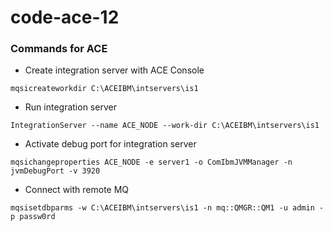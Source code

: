 # code-ace-12

### Commands for ACE

* Create integration server with ACE Console

`mqsicreateworkdir C:\ACEIBM\intservers\is1`

* Run integration server

`IntegrationServer --name ACE_NODE --work-dir C:\ACEIBM\intservers\is1`

* Activate debug port for integration server

`mqsichangeproperties ACE_NODE -e server1 -o ComIbmJVMManager -n jvmDebugPort -v 3920`

* Connect with remote MQ

`mqsisetdbparms -w C:\ACEIBM\intservers\is1 -n mq::QMGR::QM1 -u admin -p passw0rd`

